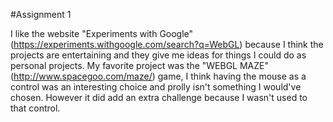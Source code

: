 #Assignment 1

I like the website "Experiments with Google" (https://experiments.withgoogle.com/search?q=WebGL) because I think the projects are entertaining and they give me ideas for things I could do as personal projects. My favorite project was the "WEBGL MAZE" (http://www.spacegoo.com/maze/) game, I think having the mouse as a control was an interesting choice and prolly isn't something I would've chosen. However it did add an extra challenge because I wasn't used to that control.
